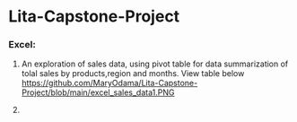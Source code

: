 # Lita-Capstone-Project

###  Excel:

  1.  An exploration of sales data, using pivot table for data summarization of tolal sales by products,region and months. View table below
https://github.com/MaryOdama/Lita-Capstone-Project/blob/main/excel_sales_data1.PNG

  2.
